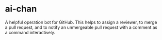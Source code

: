 # ai-chan

A helpful operation bot for GitHub. This helps to assign a reviewer, to merge a pull request, and to notify an unmergeable pull request with a comment as a command interactively.
